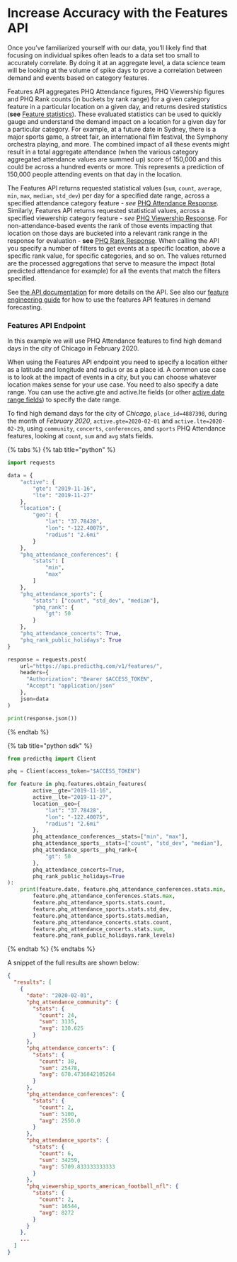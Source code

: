 # Increase Accuracy with the Features API

Once you’ve familiarized yourself with our data, you’ll likely find that focusing on individual spikes often leads to a data set too small to accurately correlate. By doing it at an aggregate level, a data science team will be looking at the volume of spike days to prove a correlation between demand and events based on category features.

Features API aggregates PHQ Attendance figures, PHQ Viewership figures and PHQ Rank counts (in buckets by rank range) for a given category feature in a particular location on a given day, and returns desired statistics (**see** [Feature statistics](https://docs.predicthq.com/resources/features/#phq-base-statistical-criteria-fields)). These evaluated statistics can be used to quickly gauge and understand the demand impact on a location for a given day for a particular category. For example, at a future date in Sydney, there is a major sports game, a street fair, an international film festival, the Symphony orchestra playing, and more. The combined impact of all these events might result in a total aggregate attendance (when the various category aggregated attendance values are summed up) score of 150,000 and this could be across a hundred events or more. This represents a prediction of 150,000 people attending events on that day in the location.

The Features API returns requested statistical values (`sum`, `count`, `average`, `min`, `max`, `median`, `std_dev`) per day for a specified date range, across a specified attendance category feature - _see_ [PHQ Attendance Response](https://docs.predicthq.com/resources/features/#phq-attendance-response). Similarly, Features API returns requested statistical values, across a specified viewership category feature - _see_ [PHQ Viewership Response](https://docs.predicthq.com/resources/features/#phq-attendance-response). For non-attendance-based events the rank of those events impacting that location on those days are bucketed into a relevant rank range in the response for evaluation - **see** [PHQ Rank Response](https://docs.predicthq.com/resources/features/#phq-attendance-response). When calling the API you specify a number of filters to get events at a specific location, above a specific rank value, for specific categories, and so on. The values returned are the processed aggregations that serve to measure the impact (total predicted attendance for example) for all the events that match the filters specified.

See [the API documentation](https://docs.predicthq.com/resources/features/#request-features) for more details on the API. See also our [feature engineering guide](https://docs.predicthq.com/datascience/feature-engineering-guide) for how to use the features API features in demand forecasting.

### Features API Endpoint

In this example we will use PHQ Attendance features to find high demand days in the city of Chicago in February 2020.

When using the Features API endpoint you need to specify a location either as a latitude and longitude and radius or as a place id. A common use case is to look at the impact of events in a city, but you can choose whatever location makes sense for your use case. You need to also specify a date range. You can use the active.gte and active.lte fields (or other [active date range fields](https://docs.predicthq.com/resources/features/#active-date-range-filter-fields)) to specify the date range.

To find high demand days for the city of _Chicago_, `place_id=4887398`, during the month of _February 2020_, `active.gte=2020-02-01` and `active.lte=2020-02-29`, using `community`, `concerts`, `conferences`, and `sports` PHQ Attendance features, looking at `count`, `sum` and `avg` stats fields.



{% tabs %}
{% tab title="python" %}
```python
import requests

data = {
    "active": {
        "gte": "2019-11-16",
        "lte": "2019-11-27"
    },
    "location": {
        "geo": {
            "lat": "37.78428",
            "lon": "-122.40075",
            "radius": "2.6mi"
        }
    },
    "phq_attendance_conferences": {
        "stats": [
            "min",
            "max"
        ]
    },
    "phq_attendance_sports": {
        "stats": ["count", "std_dev", "median"],
        "phq_rank": { 
            "gt": 50
        }    
    },
    "phq_attendance_concerts": True,
    "phq_rank_public_holidays": True
}

response = requests.post(
    url="https://api.predicthq.com/v1/features/",
    headers={
      "Authorization": "Bearer $ACCESS_TOKEN",
      "Accept": "application/json"
    },
    json=data
)

print(response.json())
```


{% endtab %}

{% tab title="python sdk" %}
```python
from predicthq import Client

phq = Client(access_token="$ACCESS_TOKEN")

for feature in phq.features.obtain_features(
        active__gte="2019-11-16",
        active__lte="2019-11-27",
        location__geo={
            "lat": "37.78428",
            "lon": "-122.40075",
            "radius": "2.6mi"
        },
        phq_attendance_conferences__stats=["min", "max"],
        phq_attendance_sports__stats=["count", "std_dev", "median"],
        phq_attendance_sports__phq_rank={
            "gt": 50
        },
        phq_attendance_concerts=True,
        phq_rank_public_holidays=True
):
    print(feature.date, feature.phq_attendance_conferences.stats.min, 
        feature.phq_attendance_conferences.stats.max,
        feature.phq_attendance_sports.stats.count,
        feature.phq_attendance_sports.stats.std_dev,
        feature.phq_attendance_sports.stats.median,
        feature.phq_attendance_concerts.stats.count,
        feature.phq_attendance_concerts.stats.sum,
        feature.phq_rank_public_holidays.rank_levels)
```


{% endtab %}
{% endtabs %}



A snippet of the full results are shown below:

```json
{
  "results": [
    {
      "date": "2020-02-01",
      "phq_attendance_community": {
        "stats": {
          "count": 24,
          "sum": 3135,
          "avg": 130.625
        }
      },
      "phq_attendance_concerts": {
        "stats": {
          "count": 38,
          "sum": 25478,
          "avg": 670.4736842105264
        }
      },
      "phq_attendance_conferences": {
        "stats": {
          "count": 2,
          "sum": 5100,
          "avg": 2550.0
        }
      },
      "phq_attendance_sports": {
        "stats": {
          "count": 6,
          "sum": 34259,
          "avg": 5709.833333333333
        }
      },
      "phq_viewership_sports_american_football_nfl": {
        "stats": {
          "count": 2,
          "sum": 16544,
          "avg": 8272
        }
      }
    },
    ...
  ]
}
```

